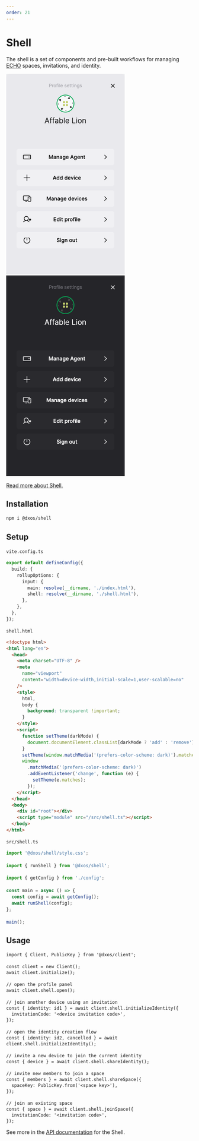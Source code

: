 ```yaml
---
order: 21
---
```


<!-- TODO(wittjosiah): Dedupe with ../react/shell.md -->

# Shell

The shell is a set of components and pre-built workflows for managing [ECHO](../platform) spaces, invitations, and identity.

<div class="shell-images">
  <img class="light" src="../platform/images/shell-light.png" alt="Shell profile panel" />
  <img class="dark" src="../platform/images/shell-dark.png" alt="Shell profile panel" />
</div>

[Read more about Shell.](../platform/halo.md#shell)

## Installation

```bash
npm i @dxos/shell
```

## Setup

`vite.config.ts`

```ts
export default defineConfig({
  build: {
    rollupOptions: {
      input: {
        main: resolve(__dirname, './index.html'),
        shell: resolve(__dirname, './shell.html'),
      },
    },
  },
});
```

`shell.html`

```html
<!doctype html>
<html lang="en">
  <head>
    <meta charset="UTF-8" />
    <meta
      name="viewport"
      content="width=device-width,initial-scale=1,user-scalable=no"
    />
    <style>
      html,
      body {
        background: transparent !important;
      }
    </style>
    <script>
      function setTheme(darkMode) {
        document.documentElement.classList[darkMode ? 'add' : 'remove']('dark');
      }
      setTheme(window.matchMedia('(prefers-color-scheme: dark)').matches);
      window
        .matchMedia('(prefers-color-scheme: dark)')
        .addEventListener('change', function (e) {
          setTheme(e.matches);
        });
    </script>
  </head>
  <body>
    <div id="root"></div>
    <script type="module" src="/src/shell.ts"></script>
  </body>
</html>
```

`src/shell.ts`

```ts
import '@dxos/shell/style.css';

import { runShell } from '@dxos/shell';

import { getConfig } from './config';

const main = async () => {
  const config = await getConfig();
  await runShell(config);
};

main();
```

## Usage

```tsx file=./snippets/shell.ts#L5-
import { Client, PublicKey } from '@dxos/client';

const client = new Client();
await client.initialize();

// open the profile panel
await client.shell.open();

// join another device using an invitation
const { identity: id1 } = await client.shell.initializeIdentity({
  invitationCode: '<device invitation code>',
});

// open the identity creation flow
const { identity: id2, cancelled } = await client.shell.initializeIdentity();

// invite a new device to join the current identity
const { device } = await client.shell.shareIdentity();

// invite new members to join a space
const { members } = await client.shell.shareSpace({
  spaceKey: PublicKey.from('<space key>'),
});

// join an existing space
const { space } = await client.shell.joinSpace({
  invitationCode: '<invitation code>',
});
```

See more in the [API documentation](../../api/@dxos/client/classes/Client.md#shell) for the Shell.
